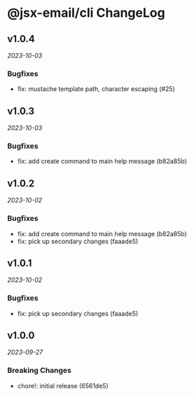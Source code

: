 # @jsx-email/cli ChangeLog

## v1.0.4

_2023-10-03_

### Bugfixes

- fix: mustache template path, character escaping (#25)

## v1.0.3

_2023-10-03_

### Bugfixes

- fix: add create command to main help message (b82a85b)

## v1.0.2

_2023-10-02_

### Bugfixes

- fix: add create command to main help message (b82a85b)
- fix: pick up secondary changes (faaade5)

## v1.0.1

_2023-10-02_

### Bugfixes

- fix: pick up secondary changes (faaade5)

## v1.0.0

_2023-09-27_

### Breaking Changes

- chore!: initial release (6561de5)